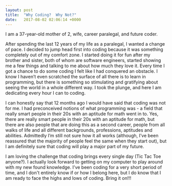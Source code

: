 ```yaml
---
layout: post
title:  "Why Coding?  Why Not?"
date:   2017-08-02 02:06:14 +0000
---
```




I am a 37-year-old mother of 2, wife, career paralegal, and future coder.

After spending the last 12 years of my life as a paralegal, I wanted a change of pace.  I decided to jump head first into coding because it was something completely out of my comfort zone.  I started doing it for fun after my brother and sister, both of whom are software engineers, started showing me a few things and talking to me about how much they love it.  Every time I got a chance to do some coding I felt like I had conquered an obstacle.  I know I haven’t even scratched the surface of all there is to learn in programming, but there is something so stimulating and gratifying about seeing the world in a whole different way.  I took the plunge, and here I am dedicating every hour I can to coding.  

I can honestly say that 12 months ago I would have said that coding was not for me.  I had preconceived notions of what programming was - a field that really smart people in their 20s with an aptitude for math went in to.  Yes, there are really smart people in their 20s with an aptitude for math, but there are also people that are doing this as a second career, people from all walks of life and all different backgrounds, professions, aptitudes and abilities.  Admittedly I’m still not sure how it all works (although, I’ve been reassured that the majority of people feel the same when they start out), but I am definitely sure that coding will play a major part of my future.

I am loving the challenge that coding brings every single day (Tic Tac Toe anyone?).  I actually look forward to getting on my computer to play around with my new found knowledge.  I've been coding for a very short period of time, and I don't entirely know if or how I belong here, but I do know that I am ready to face the highs and lows of coding.  Bring it on!!!
